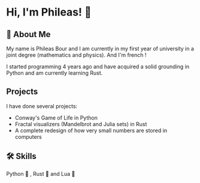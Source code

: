 
# Hi, I'm Phileas! 👋
## 🚀 About Me
My name is Phileas Bour and I am currently in my first year of university in a joint degree (mathematics and physics). And I'm french !


I started programming 4 years ago and have acquired a solid grounding in Python and am currently learning Rust.




## Projects
I have done several projects:
- Conway's Game of Life in Python
- Fractal visualizers (Mandelbrot and Julia sets) in Rust
- A complete redesign of how very small numbers are stored in computers

## 🛠 Skills
Python 🐍 , Rust 🦀 and Lua 🌙
